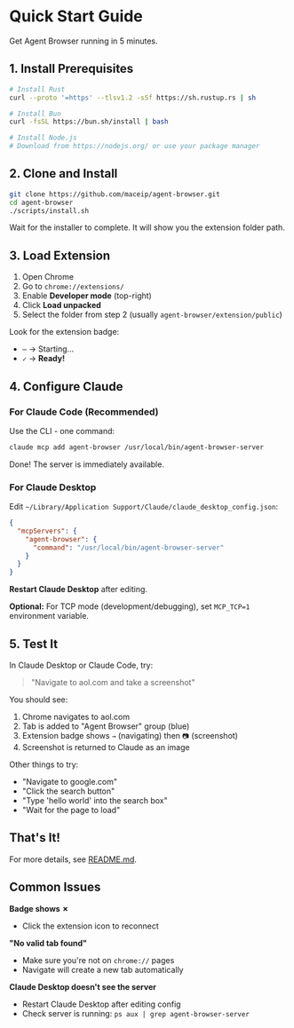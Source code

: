 # Quick Start Guide

Get Agent Browser running in 5 minutes.

## 1. Install Prerequisites

```bash
# Install Rust
curl --proto '=https' --tlsv1.2 -sSf https://sh.rustup.rs | sh

# Install Bun
curl -fsSL https://bun.sh/install | bash

# Install Node.js
# Download from https://nodejs.org/ or use your package manager
```

## 2. Clone and Install

```bash
git clone https://github.com/maceip/agent-browser.git
cd agent-browser
./scripts/install.sh
```

Wait for the installer to complete. It will show you the extension folder path.

## 3. Load Extension

1. Open Chrome
2. Go to `chrome://extensions/`
3. Enable **Developer mode** (top-right)
4. Click **Load unpacked**
5. Select the folder from step 2 (usually `agent-browser/extension/public`)

Look for the extension badge:
- `⋯` → Starting...
- `✓` → **Ready!**

## 4. Configure Claude

### For Claude Code (Recommended)

Use the CLI - one command:

```bash
claude mcp add agent-browser /usr/local/bin/agent-browser-server
```

Done! The server is immediately available.

### For Claude Desktop

Edit `~/Library/Application Support/Claude/claude_desktop_config.json`:

```json
{
  "mcpServers": {
    "agent-browser": {
      "command": "/usr/local/bin/agent-browser-server"
    }
  }
}
```

**Restart Claude Desktop** after editing.

**Optional:** For TCP mode (development/debugging), set `MCP_TCP=1` environment variable.

## 5. Test It

In Claude Desktop or Claude Code, try:

> "Navigate to aol.com and take a screenshot"

You should see:
1. Chrome navigates to aol.com
2. Tab is added to "Agent Browser" group (blue)
3. Extension badge shows `→` (navigating) then `📷` (screenshot)
4. Screenshot is returned to Claude as an image

Other things to try:
- "Navigate to google.com"
- "Click the search button"
- "Type 'hello world' into the search box"
- "Wait for the page to load"

## That's It!

For more details, see [README.md](README.md).

## Common Issues

**Badge shows ✗**
- Click the extension icon to reconnect

**"No valid tab found"**
- Make sure you're not on `chrome://` pages
- Navigate will create a new tab automatically

**Claude Desktop doesn't see the server**
- Restart Claude Desktop after editing config
- Check server is running: `ps aux | grep agent-browser-server`
